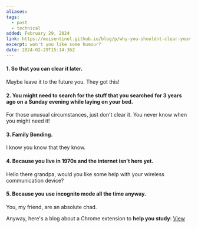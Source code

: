 ```yaml
---
aliases: 
tags:
  - post
  - technical
added: February 29, 2024
link: https://moisentinel.github.io/blog/p/why-you-shouldnt-clear-your-browser-history
excerpt: won't you like some humour?
date: 2024-02-29T15:14:36Z
---
```

#### 1. So that you can clear it later.
Maybe leave it to the future you. They got this!
#### 2. You might need to search for the stuff that you searched for 3 years ago on a Sunday evening while laying on your bed.
For those unusual circumstances, just don't clear it. You never know when you might need it!
#### 3. Family Bonding.
I know you know that they know.
#### 4. Because you live in 1970s and the internet isn't here yet.
Hello there grandpa, would you like some help with your wireless communication device?
#### 5. Because you use incognito mode all the time anyway.
You, my friend, are an absolute chad.

Anyway, here's a blog about a Chrome extension to **help you study**: [View](https://blogs.mtdv.me/articles/UqfS5hruVy)